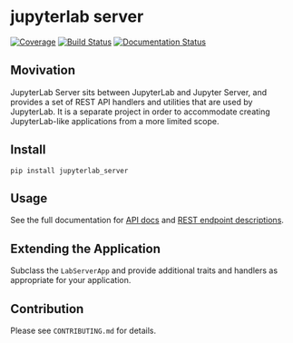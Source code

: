 # jupyterlab server

[![Coverage](https://codecov.io/gh/jupyterlab/jupyterlab_server/branch/master/graph/badge.svg)](https://codecov.io/gh/jupyterlab/jupyterlab_server)
[![Build Status](https://github.com/jupyterlab/jupyterlab_server/workflows/Tests/badge.svg?branch=master)](https://github.com/jupyterlab/jupyterlab_server/actions?query=branch%3Amaster+workflow%3A%22Tests%22)
[![Documentation Status](https://readthedocs.org/projects/jupyterlab_server/badge/?version=stable)](http://jupyterlab_server.readthedocs.io/en/stable/)

## Movivation

JupyterLab Server sits between JupyterLab and Jupyter Server, and provides a
set of REST API handlers and utilities that are used by JupyterLab.  It is a separate project in order to
accommodate creating JupyterLab-like applications from a more limited scope.

## Install

`pip install jupyterlab_server`

## Usage

See the full documentation for [API docs](https://jupyterlab-server.readthedocs.io/en/stable/api/index.html) and [REST endpoint descriptions](https://jupyterlab-server.readthedocs.io/en/stable/api/rest.html).

## Extending the Application

Subclass the `LabServerApp` and provide additional traits and handlers as appropriate for your application.

## Contribution

Please see `CONTRIBUTING.md` for details.
